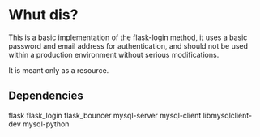 # Whut dis? 

This is a basic implementation of the flask-login method, it uses a basic password and email address for authentication, and should not be used within a production environment without serious modifications. 

It is meant only as a resource. 


## Dependencies 
flask
flask_login
flask_bouncer
mysql-server
mysql-client
libmysqlclient-dev
mysql-python
